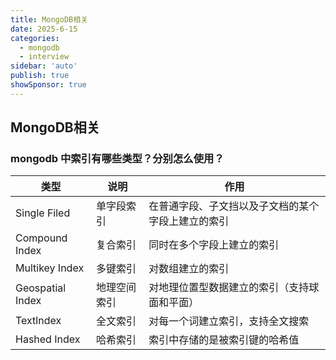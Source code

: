 ```yaml
---
title: MongoDB相关
date: 2025-6-15
categories:
  - mongodb
  - interview
sidebar: 'auto'
publish: true
showSponsor: true
---
```


## MongoDB相关

### mongodb 中索引有哪些类型？分别怎么使用？

| 类型             | 说明         | 作用                                                |
| ---------------- | ------------ | --------------------------------------------------- |
| Single Filed     | 单字段索引   | 在普通字段、子文挡以及子文档的某个 字段上建立的索引 |
| Compound Index   | 复合索引     | 同时在多个字段上建立的索引                          |
| Multikey Index   | 多键索引     | 对数组建立的索引                                    |
| Geospatial Index | 地理空间索引 | 对地理位置型数据建立的索引（支持球面和平面）        |
| Textlndex        | 全文索引     | 对每一个词建立索引，支持全文搜索                    |
| Hashed Index     | 哈希索引     | 索引中存储的是被索引键的哈希值                      |